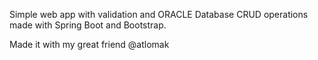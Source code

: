 Simple web app with validation and ORACLE Database CRUD operations made with Spring Boot and Bootstrap.

Made it with my great friend @atlomak
